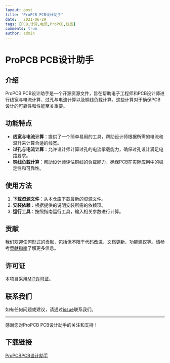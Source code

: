 ```yaml
---
layout: post
title: "ProPCB PCB设计助手"
date:   2021-06-29
tags: [PCB,计算,电流,ProPCB,线宽]
comments: true
author: admin
---
```

# ProPCB PCB设计助手

## 介绍

ProPCB PCB设计助手是一个开源资源文件，旨在帮助电子工程师和PCB设计师进行线宽与电流计算、过孔与电流计算以及铜线负载计算。这些计算对于确保PCB设计的可靠性和性能至关重要。

## 功能特点

- **线宽与电流计算**：提供了一个简单易用的工具，帮助设计师根据所需的电流和温升来计算合适的线宽。
- **过孔与电流计算**：允许设计师计算过孔的电流承载能力，确保过孔设计满足电路要求。
- **铜线负载计算**：帮助设计师评估铜线的负载能力，确保PCB在实际应用中的稳定性和可靠性。

## 使用方法

1. **下载资源文件**：从本仓库下载最新的资源文件。
2. **安装依赖**：根据提供的说明安装所需的依赖项。
3. **运行工具**：按照指南运行工具，输入相关参数进行计算。

## 贡献

我们欢迎任何形式的贡献，包括但不限于代码改进、文档更新、功能建议等。请参考[贡献指南](CONTRIBUTING.md)了解更多信息。

## 许可证

本项目采用[MIT许可证](LICENSE)。

## 联系我们

如有任何问题或建议，请通过[issue](https://github.com/your-repo/issues)联系我们。

---

感谢您对ProPCB PCB设计助手的关注和支持！

## 下载链接

[ProPCBPCB设计助手](https://pan.quark.cn/s/50e5781a3f4f)